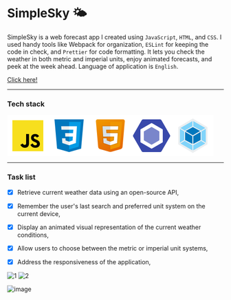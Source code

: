# SimpleSky 	:sun_behind_small_cloud:

SimpleSky is a web forecast app I created using `JavaScript`, `HTML`, and `CSS`. I used handy tools like Webpack for organization, `ESLint` for keeping the code in check, and `Prettier` for code formatting. It lets you check the weather in both metric and imperial units, enjoy animated forecasts, and peek at the week ahead. Language of application is `English`. 

[Click here!](https://kawalae.github.io/SimpleSky/) 

---

### Tech stack

<div style="display:flex;">
<img src="src/assets/readme/js.svg"></img>
<img src="src/assets/readme/css.svg"></img>
<img src="src/assets/readme/html.svg"></img>
<img src="src/assets/readme/eslint.svg"></img>
<img src="src/assets/readme/webpack.svg"></img>
</div>

---

### Task list 

- [x] Retrieve current weather data using an open-source API,
- [x] Remember the user's last search and preferred unit system on the current device,
- [x] Display an animated visual representation of the current weather conditions,
- [x] Allow users to choose between the metric or imperial unit systems,
- [x] Address the responsiveness of the application,
      

![1](https://github.com/KawalaE/SimpleSky/assets/112077671/a33cbfd6-ad37-4ddd-90d2-053d08e97da1)
![2](https://github.com/KawalaE/SimpleSky/assets/112077671/2203bf45-1213-493d-aea3-6a976d0fa213)

![image](https://github.com/KawalaE/SimpleSky/assets/112077671/e71971ce-1ae5-47b5-825b-b2d69ea2d4c2)

